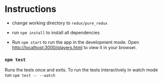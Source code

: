 # Instructions


- change working directory to `redux/pure_redux`
- run `npm install` to install all dependencies



- Run `npm start` to run the app in the development mode. Open
  [http://localhost:3000/players.html](http://localhost:3000/players.html)
  to view it in your browser.


### `npm test`

Runs the tests once and exits. To run the tests interactively in watch mode
run `npm test -- --watch`

